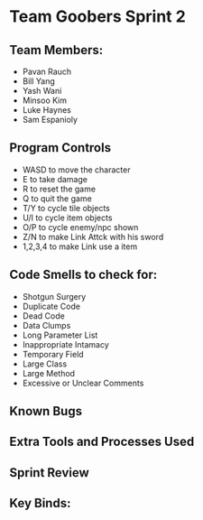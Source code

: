 # Team Goobers Sprint 2

## Team Members:
- Pavan Rauch
- Bill Yang
- Yash Wani
- Minsoo Kim
- Luke Haynes
- Sam Espanioly

## Program Controls
- WASD to move the character
- E to take damage
- R to reset the game
- Q to quit the game
- T/Y to cycle tile objects
- U/I to cycle item objects
- O/P to cycle enemy/npc shown
- Z/N to make Link Attck with his sword
- 1,2,3,4 to make Link use a item

## Code Smells to check for:
- Shotgun Surgery
- Duplicate Code
- Dead Code
- Data Clumps
- Long Parameter List
- Inappropriate Intamacy
- Temporary Field
- Large Class
- Large Method
- Excessive or Unclear Comments

## Known Bugs

## Extra Tools and Processes Used

## Sprint Review

## Key Binds:

